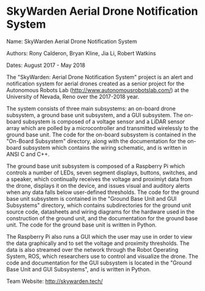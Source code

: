 # SkyWarden Aerial Drone Notification System

Name: SkyWarden Aerial Drone Notification System


Authors: Rony Calderon, Bryan Kline, Jia Li, Robert Watkins


Dates:  August 2017 - May 2018


The "SkyWarden: Aerial Drone Notification System" project is an alert and notification system for aerial drones created as 
a senior project for the Autonomous Robots Lab (http://www.autonomousrobotslab.com/) at the University of Nevada, Reno over the
2017-2018 year.

The system consists of three main subsystems: an on-board drone subsystem, a ground base unit subsystem,
and a GUI subsystem.  The on-board subsystem is composed of a voltage sensor and a LiDAR sensor array which are polled by
a microcontroller and transmitted wirelessly to the ground base unit.  The code for the on-board subsystem is contained in the "On-Board Subsystem" directory, along with the documentation for the on-board subsystem which contains the wiring schematic, and is written in
ANSI C and C++. 

The ground base unit subsystem is composed of a Raspberry Pi which controls a number of LEDs, seven segment displays, buttons, switches, 
and a speaker, which continually receives the voltage and proximiyt data from the drone, displays it on the device, and issues visual and auditory alerts when any data falls below user-defined thresholds.  The code for the ground base unit subsystem is contained in the "Ground Base Unit and GUI Subsystems" directory, which contains subdirectories for the ground unit source code, datasheets and wiring diagrams
for the hardware used in the construction of the ground unit, and the documentation for the ground base unit.  The code for the ground base unit is written in Python.

The Raspberry Pi also runs a GUI which the user may use in order to view the data graphically and to set the voltage and proximity thresholds.  The data is also streamed over the network through the Robot Operating System, ROS, which researchers use to control and visualize the drone.  The code and documentation for the GUI subsystem is located in the "Ground Base Unit and GUI Subsystems", and is written in Python.

Team Website: http://skywarden.tech/

